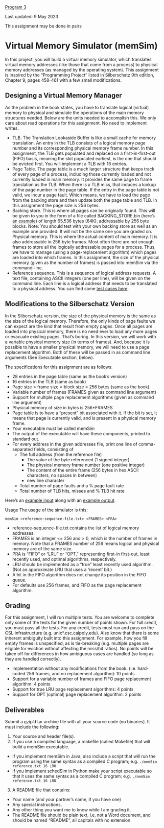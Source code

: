 [Program 3](https://docs.google.com/document/d/15LkaozsLaDWZ3BwDPhceZOltQWFCb4GpjFWu-wOPv-w/edit)

Last updated: 9 May 2023

This assignment may be done in pairs

# Virtual Memory Simulator (memSim) 	
In this project, you will build a virtual memory simulator, which translates virtual memory addresses (like those that come from a process) to physical memory addresses (as managed by the operating system). This assignment is inspired by the “Programming Project” listed in Silberschatz 9th edition, Chapter 9, pages 458-461 with a few small modifications.


## Designing a Virtual Memory Manager
As the problem in the book states, you have to translate logical (virtual) memory to physical and simulate the operations of the main memory structures needed. Below are the units needed to accomplish this. We only care about read operations for this assignment. No need to implement writes.

- TLB.
The Translation Lookaside Buffer is like a small cache for memory translation. An entry in the TLB consists of a logical memory page number and its corresponding physical memory frame number. In this assignment, the TLB gets populated and replaced on a first-in-first-out (FIFO) basis, meaning the slot populated earliest, is the one that should be evicted first. You will implement a TLB with 16 entries.
- Page Table.
The page table is a much larger structure that keeps track of every page of a process, including those currently loaded and not currently loaded in main memory. It provides the same page to frame translation as the TLB. When there is a TLB miss, that induces a lookup of the page number in the page table. If the entry in the page table is not valid, we incur a page fault. Which means, we have to load the page from the backing store and then update both the page table and TLB. In this assignment the page size is 256 bytes.
- Backing store.
This is where all pages can be originally found. This will be given to you in the form of a file called BACKING_STORE.bin (here’s [an example](https://drive.google.com/file/d/0B0Ogk2egn6BfcFFkVm0xNlhhRWM/view?usp=sharing&resourcekey=0--mIMnHXcCRyuTPJKGI-eeQ)) of length 65,536 bytes (64K), addressable by 256 byte blocks. Note: You should test with your own backing store as well as an example one provided. It will not be the same one you are graded on.
Physical memory. This is where the actual content of main memory. It is also addressable in 256 byte frames. Most often there are not enough frames to store all the logically addressable pages for a process. Thus, we have to manage (using a page-replacement algorithm) which pages are loaded into which frames. In this assignment, the size of the physical memory (given as the number of frames) is passed into memSim via the command-line.
- Reference sequence.
This is a sequence of logical address requests. A text file, containing ASCII integers (one per line), will be given on the command line. Each line is a logical address that needs to  be translated to a physical address. You can find some [test cases here](https://docs.google.com/document/d/1ZEjbwHOMU1_E9FzNkL2nuquGmmlHD9HU9tukoD3fvrE/edit?usp=sharing).

## Modifications to the Silberschatz Version
In the Silberschatz version, the size of the physical memory is the same as the size of the logical memory. Therefore, the only kinds of page faults we can expect are the kind that result from empty pages. Once all pages are loaded into physical memory, there is no need ever to load any more pages or evacuate existing pages. That’s boring. In this version, we will work with a variable physical memory size (in terms of frames). And, because it is possible to have a smaller physical memory, we will need to use a page replacement algorithm. Both of these will be passed in as command line arguments (See Executable section, below).

The specifications for this assignment are as follows:
- 28 entries in the page table (same as the book’s version)
- 16 entries in the TLB (same as book)
- Page size = frame size = block size = 256 bytes (same as the book)
- Variable number of frames (FRAMES given as command line argument)
- Support for multiple page replacement algorithms (given as command line argument)
- Physical memory of size in bytes is 256*FRAMES
- Page table is to have a “present” bit associated with it. If the bit is set, it means that page is currently valid, and is present in a physical memory frame.
- Your executable must be called memSim
- The output of the executable will have these components, printed to standard out.
- For every address in the given addresses file, print one line of comma-separated fields, consisting of
  - The full address (from the reference file)
    - The value of the byte referenced (1 signed integer)
    - The physical memory frame number (one positive integer)
    - The content of the entire frame (256 bytes in hex ASCII characters, no spaces in between)
    - new line character
  - Total number of page faults and a % page fault rate
  - Total number of TLB hits, misses and % TLB hit rate

Here’s an [example input](https://drive.google.com/file/d/0B0Ogk2egn6BfcXM2NFhoZUhRaWM/view?usp=sharing&resourcekey=0-x2vXAZ1u3NDVbUJSF5erow) along with an [example output](https://drive.google.com/file/d/0B0Ogk2egn6BfYTVIcUpRU0QzUjA/view?usp=sharing&resourcekey=0-aWC0wIj5UlxLaAlnGjTRiQ).

Usage
The usage of the simulator is this:

`memSim <reference-sequence-file.txt> <FRAMES> <PRA>`

- reference-sequence-file.txt contains the list of logical memory addresses.
- FRAMES is an integer <= 256 and > 0, which is the number of frames in memory. Note that a FRAMES number of 256 means logical and physical memory are of the same size. 
- PRA is “FIFO” or “LRU” or “OPT,” representing first-in first-out, least recently used, and optimal algorithms, respectively. 
- LRU should be implemented as a “true” least recently used algorithm. (Not an approximate LRU that uses a ‘recent’ bit.)
- A hit in the FIFO algorithm does not change its position in the FIFO queue.
- For defaults use 256 frames, and FIFO as the page replacement algorithm.


## Grading
For this assignment, I will run multiple tests. You are welcome to complete only some of the tests for the given number of points shown. For full credit, you must pass all the tests. For any credit, tests must run and pass on the CSL infrastructure (e.g. unix*.csc.calpoly.edu). Also know that there is some inherent ambiguity built into this assignment. For example, how you fill empty frames is unspecified, as is tie-breaking (e.g. multiple pages are eligible for eviction without affecting the miss/hit ratios). No points will be taken off for differences in how ambiguous cases are handled (so long as they are handled correctly).

- Implementation without any modifications from the book. (i.e. hard-coded 256 frames, and no replacement algorithm): 10 points
- Support for a variable number of frames and FIFO page replacement algorithm: 4 points
- Support for true LRU page replacement algorithms: 4 points
- Support for OPT (optimal) page replacement algorithm: 2 points


## Deliverables
Submit a gzip’d tar archive file with all your source code (no binaries). It must include the following:

1. Your source and header file(s). 
2. If you use a compiled language, a makefile (called Makefile) that will build a memSim executable. 
  - If you implement memSim in Java, also include a script that will run the program using the same syntax as a compiled C program; e.g. `./memSim reference.txt 16 LRU`
  - If you implement schedSim in Python make your script executable so that it uses the same syntax as a compiled C program; e.g. `./memSim reference.txt 16 LRU`
3. A README file that contains:
  - Your name (and your partner’s name, if you have one)
  - Any special instructions.
  - Any other thing you want me to know while I am grading it.
  - The README file should be plain text, i.e, not a Word document, and should be named “README”, all capitals with no extension.


